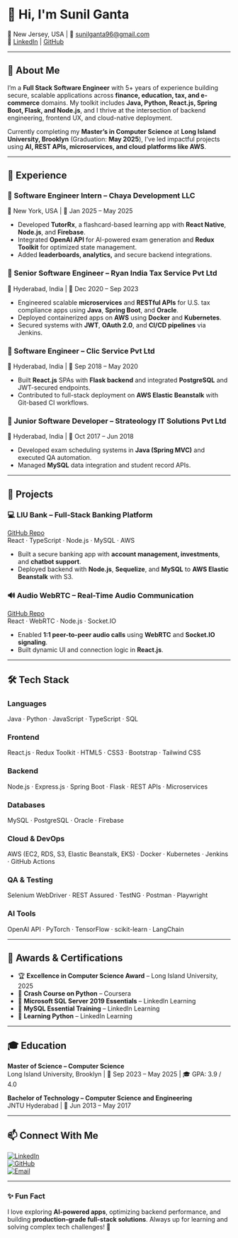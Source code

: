 # 👋 Hi, I'm Sunil Ganta

📍 New Jersey, USA | 📧 [sunilganta96@gmail.com](mailto:sunilganta96@gmail.com)  
🔗 [LinkedIn](https://www.linkedin.com/in/sunil-ganta-profile/) | [GitHub](https://github.com/Sunil0124)

---

## 🚀 About Me

I’m a **Full Stack Software Engineer** with 5+ years of experience building secure, scalable applications across **finance, education, tax, and e-commerce** domains. My toolkit includes **Java, Python, React.js, Spring Boot, Flask, and Node.js**, and I thrive at the intersection of backend engineering, frontend UX, and cloud-native deployment.

Currently completing my **Master’s in Computer Science** at **Long Island University, Brooklyn** (Graduation: **May 2025**), I’ve led impactful projects using **AI, REST APIs, microservices, and cloud platforms like AWS**.

---

## 💼 Experience

### 🔹 Software Engineer Intern – Chaya Development LLC  
📍 New York, USA | 📅 Jan 2025 – May 2025  
- Developed **TutorRx**, a flashcard-based learning app with **React Native**, **Node.js**, and **Firebase**.  
- Integrated **OpenAI API** for AI-powered exam generation and **Redux Toolkit** for optimized state management.  
- Added **leaderboards, analytics,** and secure backend integrations.

### 🔹 Senior Software Engineer – Ryan India Tax Service Pvt Ltd  
📍 Hyderabad, India | 📅 Dec 2020 – Sep 2023  
- Engineered scalable **microservices** and **RESTful APIs** for U.S. tax compliance apps using **Java**, **Spring Boot**, and **Oracle**.  
- Deployed containerized apps on **AWS** using **Docker** and **Kubernetes**.  
- Secured systems with **JWT**, **OAuth 2.0**, and **CI/CD pipelines** via Jenkins.

### 🔹 Software Engineer – Clic Service Pvt Ltd  
📍 Hyderabad, India | 📅 Sep 2018 – May 2020  
- Built **React.js** SPAs with **Flask backend** and integrated **PostgreSQL** and JWT-secured endpoints.  
- Contributed to full-stack deployment on **AWS Elastic Beanstalk** with Git-based CI workflows.

### 🔹 Junior Software Developer – Strateology IT Solutions Pvt Ltd  
📍 Hyderabad, India | 📅 Oct 2017 – Jun 2018  
- Developed exam scheduling systems in **Java (Spring MVC)** and executed QA automation.  
- Managed **MySQL** data integration and student record APIs.

---

## 🧠 Projects

### 💻 LIU Bank – Full-Stack Banking Platform  
[GitHub Repo](https://github.com/Sunil0124)  
React · TypeScript · Node.js · MySQL · AWS  
- Built a secure banking app with **account management, investments**, and **chatbot support**.  
- Deployed backend with **Node.js**, **Sequelize**, and **MySQL** to **AWS Elastic Beanstalk** with S3.

### 🔊 Audio WebRTC – Real-Time Audio Communication  
[GitHub Repo](https://github.com/Sunil0124/audio-webrtc-react)    
React · WebRTC · Node.js · Socket.IO  
- Enabled **1:1 peer-to-peer audio calls** using **WebRTC** and **Socket.IO signaling**.  
- Built dynamic UI and connection logic in **React.js**.

---

## 🛠️ Tech Stack

### Languages  
Java · Python · JavaScript · TypeScript · SQL

### Frontend  
React.js · Redux Toolkit · HTML5 · CSS3 · Bootstrap · Tailwind CSS

### Backend  
Node.js · Express.js · Spring Boot · Flask · REST APIs · Microservices

### Databases  
MySQL · PostgreSQL · Oracle · Firebase

### Cloud & DevOps  
AWS (EC2, RDS, S3, Elastic Beanstalk, EKS) · Docker · Kubernetes · Jenkins · GitHub Actions

### QA & Testing  
Selenium WebDriver · REST Assured · TestNG · Postman · Playwright

### AI Tools  
OpenAI API · PyTorch · TensorFlow · scikit-learn · LangChain

---

## 📜 Awards & Certifications

- 🏆 **Excellence in Computer Science Award** – Long Island University, 2025  
- 📄 **Crash Course on Python** – Coursera  
- 📄 **Microsoft SQL Server 2019 Essentials** – LinkedIn Learning  
- 📄 **MySQL Essential Training** – LinkedIn Learning  
- 📄 **Learning Python** – LinkedIn Learning

---

## 🎓 Education

**Master of Science – Computer Science**  
Long Island University, Brooklyn | 📅 Sep 2023 – May 2025 | 🎓 GPA: 3.9 / 4.0  

**Bachelor of Technology – Computer Science and Engineering**  
JNTU Hyderabad | 📅 Jun 2013 – May 2017

---

## 📫 Connect With Me

[![LinkedIn](https://img.shields.io/badge/LinkedIn-Connect-blue?style=flat&logo=linkedin&logoColor=white)](https://www.linkedin.com/in/sunil-ganta-profile/)  
[![GitHub](https://img.shields.io/badge/GitHub-Follow-black?style=flat&logo=github&logoColor=white)](https://github.com/Sunil0124)  
[![Email](https://img.shields.io/badge/Email-Contact-red?style=flat&logo=gmail&logoColor=white)](mailto:sunilganta96@gmail.com)

---

### ✨ Fun Fact  
I love exploring **AI-powered apps**, optimizing backend performance, and building **production-grade full-stack solutions**. Always up for learning and solving complex tech challenges! 🚀

